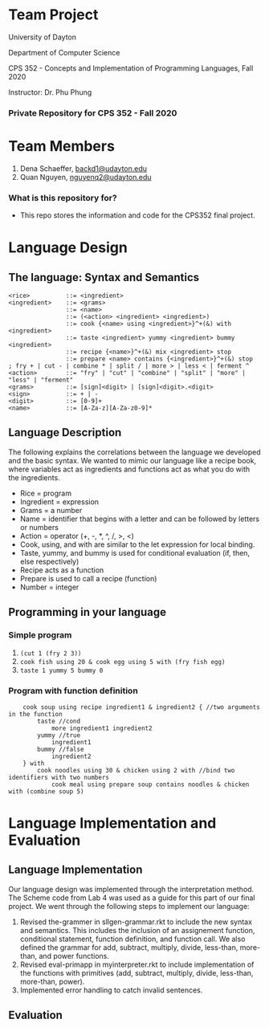 # Team Project #

University of Dayton 

Department of Computer Science

CPS 352 - Concepts and Implementation of Programming Languages, Fall 2020

Instructor: Dr. Phu Phung

### Private Repository for CPS 352 - Fall 2020 ###

# Team Members

1. Dena Schaeffer, <backd1@udayton.edu>
2. Quan Nguyen, <nguyenq2@udayton.edu>

### What is this repository for? ###
- This repo stores the information and code for the CPS352 final project.

# Language Design
## The language: Syntax and Semantics
```{bnf}
<rice>          ::= <ingredient>
<ingredient> 	::= <grams>
		        ::= <name>
		        ::= (<action> <ingredient> <ingredient>)
		        ::= cook {<name> using <ingredient>}^+(&) with <ingredient>
		        ::= taste <ingredient> yummy <ingredient> bummy <ingredient>
		        ::= recipe {<name>}^+(&) mix <ingredient> stop
				::= prepare <name> contains {<ingredient>}^+(&) stop
; fry + | cut - | combine * | split / | more > | less < | ferment ^ 
<action>        ::= "fry" | "cut" | "combine" | "split" | "more" | "less" | "ferment"  
<grams>         ::= [sign]<digit> | [sign]<digit>.<digit>
<sign>			::= + | -
<digit>        	::= [0-9]+
<name>          ::= [A-Za-z][A-Za-z0-9]*
```
## Language Description
The following explains the correlations between the language we developed and the basic syntax. We wanted to mimic our language like a recipe book, where variables act as ingredients and functions act as what you do with the ingredients.

* Rice = program
* Ingredient = expression
* Grams = a number
* Name = identifier that begins with a letter and can be followed by letters or numbers
* Action = operator (+, -, *, ^, /, >, <)
* Cook, using, and with are similar to the let expression for local binding. 
* Taste, yummy, and bummy is used for conditional evaluation (if, then, else respectively)
* Recipe acts as a function
* Prepare is used to call a recipe (function)
* Number = integer 

## Programming in your language
### Simple program
1. `(cut 1 (fry 2 3))`
2. `cook fish using 20 & cook egg using 5 with (fry fish egg)`
3. `taste 1 yummy 5 bummy 0`

### Program with function definition

```
	cook soup using recipe ingredient1 & ingredient2 { //two arguments in the function
		taste //cond
			more ingredient1 ingredient2				
		yummy //true
			ingredient1
		bummy //false
			ingredient2
	} with 
		cook noodles using 30 & chicken using 2 with //bind two identifiers with two numbers 
			cook meal using prepare soup contains noodles & chicken with (combine soup 5)
```

# Language Implementation and Evaluation
## Language Implementation

Our language design was implemented through the interpretation method. The Scheme code from Lab 4 was used as a guide for this part of our final project. We went through the following steps to implement our language:

1. Revised the-grammer in sllgen-grammar.rkt to include the new syntax and semantics. This includes the inclusion of an assignement function, conditional statement, function definition, and function call. We also defined the grammar for add, subtract, multiply, divide, less-than, more-than, and power functions.
2. Revised eval-primapp in myinterpreter.rkt to include implementation of the functions with primitives (add, subtract, multiply, divide, less-than, more-than, power).
3. Implemented error handling to catch invalid sentences. 

## Evaluation
